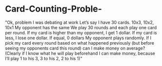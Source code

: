 # Card-Counting-Proble-
"Ok, problem I was debating at work  Let’s say I have 30 cards. 10x3, 10x2, 10x1 My opponent has the same  We play 30 rounds and each play one card per round. If my card is higher than my opponent, I get 1 dollar. If my card is less, I lose one dollar. If equal, 0 dollars My opponent plays randomly. If I pick my card every round based on what happened previously (but before seeing my opponents card this round) can I make money on average? (Clearly if I know what he will play beforehand I can make money, because I’ll play 1 to his 3, 3 to his 2, 2 to his 1)"
